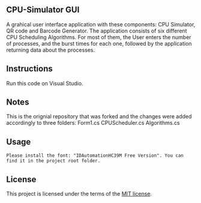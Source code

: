 ## CPU-Simulator GUI
A grahical user interface application with these components: CPU Simulator, QR code and Barcode Generator.
The application consists of six different CPU Scheduling Algorithms. For most of them, the User enters the number of processes, and the burst times for each one, followed by the application returning data about the processes.

## Instructions
Run this code on Visual Studio.

## Notes
This is the orignial repository that was forked and the changes were added accordingly to three folders:
Form1.cs
CPUScheduler.cs
Algorithms.cs

## Usage

```
Please install the font: "IDAutomationHC39M Free Version". You can find it in the project root folder.
```

## License
This project is licensed under the terms of the [MIT license](https://choosealicense.com/licenses/mit/).
